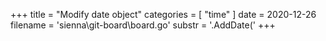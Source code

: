 +++
title = "Modify date object"
categories = [ "time" ]
date = 2020-12-26
filename = 'sienna\git-board\board.go'
substr = '.AddDate('
+++
